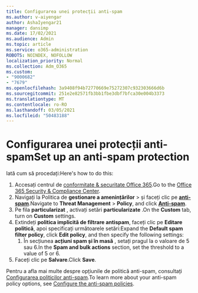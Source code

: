 ```yaml
---
title: Configurarea unei protecții anti-spam
ms.author: v-aiyengar
author: AshaIyengar21
manager: dansimp
ms.date: 17/02/2021
ms.audience: Admin
ms.topic: article
ms.service: o365-administration
ROBOTS: NOINDEX, NOFOLLOW
localization_priority: Normal
ms.collection: Adm_O365
ms.custom:
- "9000682"
- "7679"
ms.openlocfilehash: 3a9408f94b72770669e75272307c932303666d6b
ms.sourcegitcommit: 251e2e82571fb3bb1fbe3dbf7bfca30e004b3373
ms.translationtype: MT
ms.contentlocale: ro-RO
ms.lasthandoff: 03/05/2021
ms.locfileid: "50483188"
---
```

# <a name="set-up-an-anti-spam-protection"></a><span data-ttu-id="bf20a-102">Configurarea unei protecții anti-spam</span><span class="sxs-lookup"><span data-stu-id="bf20a-102">Set up an anti-spam protection</span></span>

<span data-ttu-id="bf20a-103">Iată cum să procedați:</span><span class="sxs-lookup"><span data-stu-id="bf20a-103">Here's how to do this:</span></span>

1. <span data-ttu-id="bf20a-104">Accesați centrul de [conformitate & securitate Office 365](https://go.microsoft.com/fwlink/p/?linkid=2077143).</span><span class="sxs-lookup"><span data-stu-id="bf20a-104">Go to the [Office 365 Security & Compliance Center](https://go.microsoft.com/fwlink/p/?linkid=2077143).</span></span>
1. <span data-ttu-id="bf20a-105">Navigați la Politica de **gestionare a amenințărilor**  >  și faceți clic pe **[anti-spam](https://go.microsoft.com/fwlink/p/?linkid=2077143)**.</span><span class="sxs-lookup"><span data-stu-id="bf20a-105">Navigate to **Threat Management** > **Policy**, and click **[Anti-spam](https://go.microsoft.com/fwlink/p/?linkid=2077143)**.</span></span>
1. <span data-ttu-id="bf20a-106">Pe fila **particularizat** , activați setări **particularizate** .</span><span class="sxs-lookup"><span data-stu-id="bf20a-106">On the **Custom** tab, turn on **Custom** settings.</span></span>
1. <span data-ttu-id="bf20a-107">Extindeți **politica implicită de filtrare antispam**, faceți clic pe **Editare politică**, apoi specificați următoarele setări:</span><span class="sxs-lookup"><span data-stu-id="bf20a-107">Expand the **Default spam filter policy**,  click **Edit policy**, and then specify the following settings:</span></span>
    1. <span data-ttu-id="bf20a-108">În secțiunea **acțiuni spam și în masă** , setați pragul la o valoare de 5 sau 6.</span><span class="sxs-lookup"><span data-stu-id="bf20a-108">In the **Spam and bulk actions** section, set the threshold to a value of 5 or 6.</span></span>
1. <span data-ttu-id="bf20a-109">Faceți clic pe **Salvare**.</span><span class="sxs-lookup"><span data-stu-id="bf20a-109">Click **Save**.</span></span>

<span data-ttu-id="bf20a-110">Pentru a afla mai multe despre opțiunile de politică anti-spam, consultați [Configurarea politicilor anti-spam](https://go.microsoft.com/fwlink/?linkid=2092051).</span><span class="sxs-lookup"><span data-stu-id="bf20a-110">To learn more about your anti-spam policy options, see [Configure the anti-spam policies](https://go.microsoft.com/fwlink/?linkid=2092051).</span></span>

